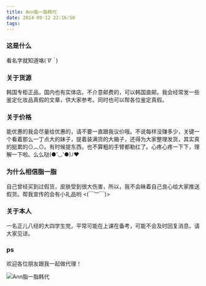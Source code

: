 ```yaml
---
title: Ann脂一脂韩代
date: 2014-09-12 22:16:50
tags:
---
```


### 这是什么

看名字就知道咯(*´∇｀*)  

<!--more-->

### 关于货源

韩国专柜正品，国内也有实体店。不介意邮费的，可以韩国直邮。我会经常发一些鉴定化妆品真假的文章，供大家参考。同时也可以帮各位鉴定真假。

### 关于价格

能优惠的我会尽量给优惠的，请不要一直跟我议价哦。不说每样没赚多少，关键一个看着那么一丁点大的妹子，提着装满货的大箱子，还得为大家整理发货，其实真的挺累的⊙︿⊙。有时候提东西，也不算粗的手臂都勒红了。心疼心疼一下下，理解一下啦。么么哒(●'◡'●)ﾉ♥  

### 为什么相信脂一脂

自己曾经买到过假货，皮肤受到很大伤害，所以，我不会昧着自己良心给大家推送假货。帮我宣传的会有小礼品哟 <(￣︶￣)>

### 关于本人

一名正儿八经的大四学生党，平常可能在上课在备考，可能不会及时回复消息，请大家见谅。

### ps

欢迎各位朋友跟我一起做代理！


![Ann脂一脂韩代](/images/shopping/ann.png)
